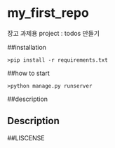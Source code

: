 # my_first_repo

장고 과제용 project : todos 만들기 

##installation 

``` shell 
>pip install -r requirements.txt 
```

##how to start 
```shell
>python manage.py runserver 
```
##description 

<h2> Description </h2>
##LISCENSE  
